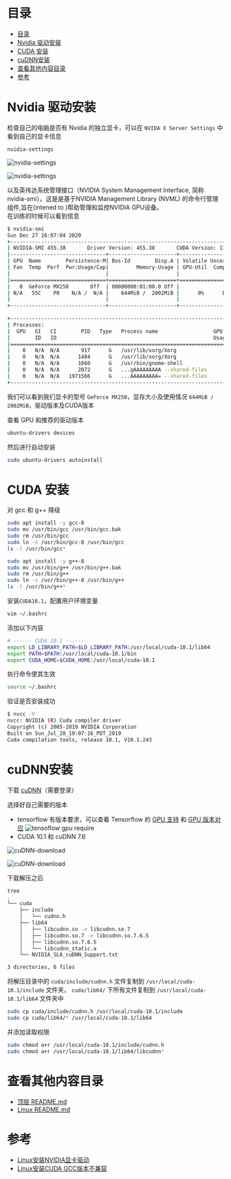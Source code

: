 # 目录
- [目录](#目录)
- [Nvidia 驱动安装](#nvidia-驱动安装)
- [CUDA 安装](#cuda-安装)
- [cuDNN安装](#cudnn安装)
- [查看其他内容目录](#查看其他内容目录)
- [参考](#参考)


# Nvidia 驱动安装
检查自己的电脑是否有 Nvidia 的独立显卡，可以在 `NVIDA X Server Settings` 中看到自己的显卡信息
```bash
nvidia-settings
```

![nvidia-settings](img/nvidia-settings.png)

![nvidia-settings](img/nvidia-settings-gpu.png)

以及英伟达系统管理接口（NVIDIA System Management Interface, 简称 nvidia-smi）。这是是基于NVIDIA Management Library (NVML) 的命令行管理组件,旨在(intened to )帮助管理和监控NVIDIA GPU设备。  
在训练的时候可以看到信息
```bash
$ nvidia-smi 
Sun Dec 27 16:07:04 2020       
+-----------------------------------------------------------------------------+
| NVIDIA-SMI 455.38       Driver Version: 455.38       CUDA Version: 11.1     |
|-------------------------------+----------------------+----------------------+
| GPU  Name        Persistence-M| Bus-Id        Disp.A | Volatile Uncorr. ECC |
| Fan  Temp  Perf  Pwr:Usage/Cap|         Memory-Usage | GPU-Util  Compute M. |
|                               |                      |               MIG M. |
|===============================+======================+======================|
|   0  GeForce MX250       Off  | 00000000:01:00.0 Off |                  N/A |
| N/A   55C    P0    N/A /  N/A |    644MiB /  2002MiB |      0%      Default |
|                               |                      |                  N/A |
+-------------------------------+----------------------+----------------------+
                                                                               
+-----------------------------------------------------------------------------+
| Processes:                                                                  |
|  GPU   GI   CI        PID   Type   Process name                  GPU Memory |
|        ID   ID                                                   Usage      |
|=============================================================================|
|    0   N/A  N/A       917      G   /usr/lib/xorg/Xorg                 61MiB |
|    0   N/A  N/A      1484      G   /usr/lib/xorg/Xorg                150MiB |
|    0   N/A  N/A      1660      G   /usr/bin/gnome-shell              257MiB |
|    0   N/A  N/A      2072      G   ...gAAAAAAAAA --shared-files       42MiB |
|    0   N/A  N/A   1971566      G   ...AAAAAAAAA= --shared-files      111MiB |
+-----------------------------------------------------------------------------+
```
我们可以看到我们显卡的型号 `GeForce MX250`，显存大小及使用情况 `644MiB /  2002MiB`，驱动版本及CUDA版本

查看 GPU 和推荐的驱动版本
```bash
ubuntu-drivers devices
```

然后进行自动安装
```bash
sudo ubuntu-drivers autoinstall
```

# CUDA 安装
对 gcc 和 g++ 降级
```bash
sudo apt install -y gcc-8
sudo mv /usr/bin/gcc /usr/bin/gcc.bak
sudo rm /usr/bin/gcc
sudo ln -s /usr/bin/gcc-8 /usr/bin/gcc
ls -l /usr/bin/gcc*

sudo apt install -y g++-8
sudo mv /usr/bin/g++ /usr/bin/g++.bak
sudo rm /usr/bin/g++
sudo ln -s /usr/bin/g++-8 /usr/bin/g++
ls -l /usr/bin/g++*
```



安装`CUDA10.1`，配置用户环境变量
```bash
vim ~/.bashrc
```
添加以下内容
```bash
# ------ CUDA 10.1 ------
export LD_LIBRARY_PATH=$LD_LIBRARY_PATH:/usr/local/cuda-10.1/lib64
export PATH=$PATH:/usr/local/cuda-10.1/bin
export CUDA_HOME=$CUDA_HOME:/usr/local/cuda-10.1
```
执行命令使其生效
```bash
source ~/.bashrc
```
验证是否安装成功
```bash
$ nvcc -V
nvcc: NVIDIA (R) Cuda compiler driver
Copyright (c) 2005-2019 NVIDIA Corporation
Built on Sun_Jul_28_19:07:16_PDT_2019
Cuda compilation tools, release 10.1, V10.1.243
```


# cuDNN安装
下载 [cuDNN](https://developer.nvidia.com/zh-cn/cudnn)（需要登录）

选择好自己需要的版本
- tensorflow 有版本要求，可以查看 Tensorflow 的 [GPU 支持](https://tensorflow.google.cn/install/gpu?hl=zh-cn#linux_setup) 和 [GPU 版本对应](https://tensorflow.google.cn/install/source?hl=zh-cn#gpu)
  ![tensoflow gpu require](img/tensoflow-gpu-require.png)
- CUDA 10.1 和 cuDNN 7.6

![cuDNN-download](img/cuDNN-download.png)

![cuDNN-download](img/cuDNN-download-765.png)


下载解压之后
```bash
tree
.
└── cuda
    ├── include
    │   └── cudnn.h
    ├── lib64
    │   ├── libcudnn.so -> libcudnn.so.7
    │   ├── libcudnn.so.7 -> libcudnn.so.7.6.5
    │   ├── libcudnn.so.7.6.5
    │   └── libcudnn_static.a
    └── NVIDIA_SLA_cuDNN_Support.txt

3 directories, 6 files
```

将解压目录中的 `cuda/include/cudnn.h` 文件复制到 `/usr/local/cuda-10.1/include` 文件夹， `cuda/lib64/` 下所有文件复制到 `/usr/local/cuda-10.1/lib64` 文件夹中
```bash
sudo cp cuda/include/cudnn.h /usr/local/cuda-10.1/include
sudo cp cuda/lib64/* /usr/local/cuda-10.1/lib64
```

并添加读取权限
```bash
sudo chmod a+r /usr/local/cuda-10.1/include/cudnn.h
sudo chmod a+r /usr/local/cuda-10.1/lib64/libcudnn*
```


# 查看其他内容目录
- [顶层 README.md](../../../README.md)
- [Linux README.md](../../linux-README.md)

# 参考
- [Linux安装NVIDIA显卡驱动](https://blog.csdn.net/wf19930209/article/details/81877822)
- [Linux安装CUDA GCC版本不兼容](https://blog.csdn.net/HaoZiHuang/article/details/109544443)